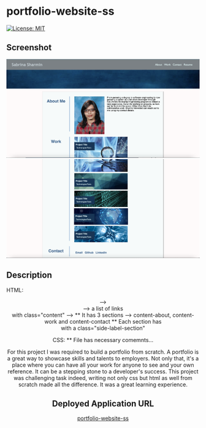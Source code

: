 # portfolio-website-ss


[![License: MIT](https://img.shields.io/badge/License-MIT-yellow.svg)](https://opensource.org/licenses/MIT)


## Screenshot
![alt text](assets/images/final-page/final-page-1.png)
![alt text](assets/images/final-page/final-page-2.png)


## Description 
HTML:
<header> --> <nav> --> a list of links
<main> with class="content" --> 
** It has 3 sections --> content-about, content-work and content-contact
** Each section has <aside> with a class="side-label-section"

CSS:
** File has necessary comemnts... 

For this project I was required to build a portfolio from scratch. A portfolio is a great way to showcase skills and talents to employers. Not only that, it's a place where you can have all your work for anyone to see and your own reference. It can be a stepping stone to a developer's success. This project was challenging task indeed, writing not only css but html as well from scratch made all the difference. It was a great learning experience.  


## Deployed Application URL
[portfolio-website-ss](https://ssharmin0029.github.io/portfolio-website-ss/)